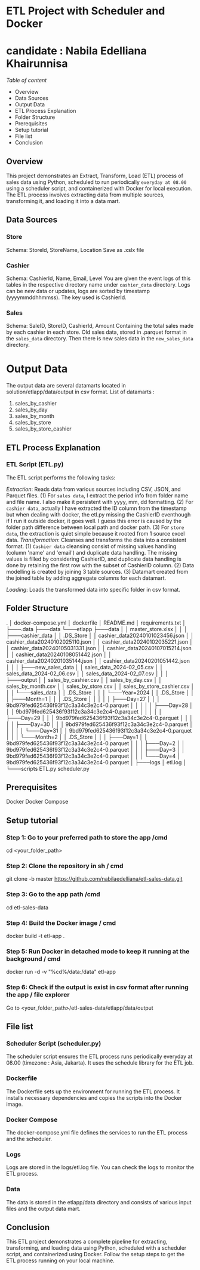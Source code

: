 # ETL Project with Scheduler and Docker
# candidate : Nabila Edelliana Khairunnisa
*Table of content*
- Overview
- Data Sources
- Output Data
- ETL Process Explanation
- Folder Structure
- Prerequisites
- Setup tutorial
- File list
- Conclusion



## Overview
This project demonstrates an Extract, Transform, Load (ETL) process of sales data using Python, scheduled to run periodically `everyday at 08.00` using a scheduler script, and containerized with Docker for local execution. The ETL process involves extracting data from multiple sources, transforming it, and loading it into a data mart.

## Data Sources
### Store
Schema: StoreId, StoreName, Location
Save as .xslx file

### Cashier
Schema: CashierId, Name, Email, Level
You are given the event logs of this tables in the respective directory name under `cashier_data` directory.
Logs can be new data or updates, logs are sorted by timestamp (yyyymmddhhmmss). The key used is CashierId.

### Sales
Schema: SaleID, StoreID, CashierId, Amount
Containing the total sales made by each cashier in each store.
Old sales data, stored in .parquet format in the `sales_data` directory.
Then there is new sales data in the `new_sales_data` directory.

# Output Data
The output data are several datamarts located in solution/etlapp/data/output in csv format.
List of datamarts :
1. sales_by_cashier
2. sales_by_day
3. sales_by_month
4. sales_by_store
5. sales_by_store_cashier

## ETL Process Explanation
### ETL Script (ETL.py)
The ETL script performs the following tasks:

*Extraction*: Reads data from various sources including CSV, JSON, and Parquet files.
            (1) For `sales data`, I extract the period info from folder name and file name. I also make it persistent with yyyy, mm, dd formatting.
            (2) For `cashier data`, actually I have extracted the ID column from the timestamp but when dealing with docker, the etl.py missing the CashierID eventhough if I run it outside docker, it goes well. I guess this error is caused by the folder path difference between local path and docker path.
            (3) For `store data`, the extraction is quiet simple because it rooted from 1 source excel data.
*Transformation*: Cleanses and transforms the data into a consistent format.
                (1) `Cashier data` cleansing consist of missing values handling (column 'name' and 'email') and duplicate data handling. The missing values is filled by considering CashierID, and duplicate data handling is done by retaining the first row with the subset of CashierID column.
                (2) Data modelling is created by joining 3 table sources.
                (3) Datamart created from the joined table by adding aggregate columns for each datamart. 

*Loading*: Loads the transformed data into specific folder in csv format.

## Folder Structure
.
│   docker-compose.yml
│   dockerfile
│   README.md
│   requirements.txt
│
├───.data
├───data
└───etlapp
    ├───data
    │   │   master_store.xlsx
    │   │
    │   ├───cashier_data
    │   │       .DS_Store
    │   │       cashier_data20240101023456.json
    │   │       cashier_data20240102025110.json
    │   │       cashier_data20240102035221.json
    │   │       cashier_data20240105031331.json
    │   │       cashier_data20240107015214.json
    │   │       cashier_data20240108051442.json
    │   │       cashier_data20240201035144.json
    │   │       cashier_data20240201051442.json
    │   │
    │   ├───new_sales_data
    │   │       sales_data_2024-02_05.csv
    │   │       sales_data_2024-02_06.csv
    │   │       sales_data_2024-02_07.csv
    │   │
    │   ├───output
    │   │       sales_by_cashier.csv
    │   │       sales_by_day.csv
    │   │       sales_by_month.csv
    │   │       sales_by_store.csv
    │   │       sales_by_store_cashier.csv
    │   │
    │   └───sales_data
    │       │   .DS_Store
    │       │
    │       └───Year=2024
    │           │   .DS_Store
    │           │
    │           ├───Month=1
    │           │   │   .DS_Store
    │           │   │
    │           │   ├───Day=27
    │           │   │       9bd979fed625436f93f12c3a34c3e2c4-0.parquet
    │           │   │
    │           │   ├───Day=28
    │           │   │       9bd979fed625436f93f12c3a34c3e2c4-0.parquet
    │           │   │
    │           │   ├───Day=29
    │           │   │       9bd979fed625436f93f12c3a34c3e2c4-0.parquet
    │           │   │
    │           │   ├───Day=30
    │           │   │       9bd979fed625436f93f12c3a34c3e2c4-0.parquet
    │           │   │
    │           │   └───Day=31
    │           │           9bd979fed625436f93f12c3a34c3e2c4-0.parquet
    │           │
    │           └───Month=2
    │               │   .DS_Store
    │               │
    │               ├───Day=1
    │               │       9bd979fed625436f93f12c3a34c3e2c4-0.parquet
    │               │
    │               ├───Day=2
    │               │       9bd979fed625436f93f12c3a34c3e2c4-0.parquet
    │               │
    │               ├───Day=3
    │               │       9bd979fed625436f93f12c3a34c3e2c4-0.parquet
    │               │
    │               └───Day=4
    │                       9bd979fed625436f93f12c3a34c3e2c4-0.parquet
    │
    ├───logs
    │       etl.log
    │
    └───scripts
            ETL.py
            scheduler.py

## Prerequisites
Docker
Docker Compose

## Setup tutorial
### Step 1: Go to your preferred path to store the app /cmd
cd <your_folder_path>

### Step 2: Clone the repository in sh / cmd
git clone -b master https://github.com/nabilaedelliana/etl-sales-data.git

### Step 3: Go to the app path /cmd
cd etl-sales-data

### Step 4: Build the Docker image / cmd
docker build -t etl-app .

### Step 5: Run Docker in detached mode to keep it running at the background / cmd
docker run -d -v "%cd%/data:/data" etl-app

### Step 6: Check if the output is exist in csv format after running the app / file explorer
Go to <your_folder_path>/etl-sales-data/etlapp/data/output



## File list
### Scheduler Script (scheduler.py)
The scheduler script ensures the ETL process runs periodically everyday at 08.00 (timezone : Asia, Jakarta). It uses the schedule library for the ETL job.

### Dockerfile
The Dockerfile sets up the environment for running the ETL process. It installs necessary dependencies and copies the scripts into the Docker image.

### Docker Compose
The docker-compose.yml file defines the services to run the ETL process and the scheduler.

### Logs
Logs are stored in the logs/etl.log file. You can check the logs to monitor the ETL process.

### Data
The data is stored in the etlapp/data directory and consists of various input files and the output data mart.

## Conclusion
This ETL project demonstrates a complete pipeline for extracting, transforming, and loading data using Python, scheduled with a scheduler script, and containerized using Docker. Follow the setup steps to get the ETL process running on your local machine.


